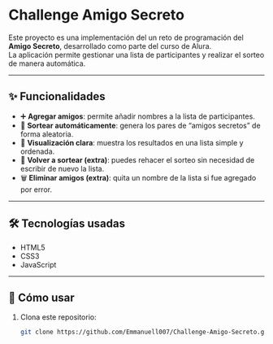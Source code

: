 # Challenge Amigo Secreto

Este proyecto es una implementación del un reto de programación del **Amigo Secreto**, desarrollado como parte del curso de Alura.  
La aplicación permite gestionar una lista de participantes y realizar el sorteo de manera automática.  

---

## ✨ Funcionalidades

- ➕ **Agregar amigos**: permite añadir nombres a la lista de participantes.  
- 🎲 **Sortear automáticamente**: genera los pares de “amigos secretos” de forma aleatoria.  
- 📜 **Visualización clara**: muestra los resultados en una lista simple y ordenada.
- 🔄 **Volver a sortear (extra)**: puedes rehacer el sorteo sin necesidad de escribir de nuevo la lista.  
- 🗑️ **Eliminar amigos (extra)**: quita un nombre de la lista si fue agregado por error.  

---

## 🛠️ Tecnologías usadas

- HTML5  
- CSS3  
- JavaScript  

---

## 🚀 Cómo usar

1. Clona este repositorio:
   ```bash
   git clone https://github.com/Emmanuell007/Challenge-Amigo-Secreto.git
